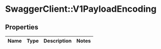 # SwaggerClient::V1PayloadEncoding

## Properties
Name | Type | Description | Notes
------------ | ------------- | ------------- | -------------

